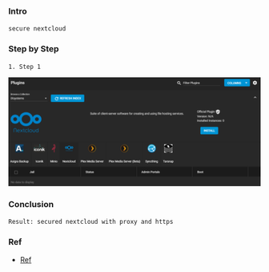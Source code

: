 
### Intro
    secure nextcloud

### Step by Step
    1. Step 1
   <p align="center"><img src="https://github.com/hieunt84/play-truenas/blob/master/images/install-plugin-nextcloud.PNG" /></p>

### Conclusion
    Result: secured nextcloud with proxy and https

### Ref
   - [Ref](https://www.youtube.com/watch?v=hxSAGY5zRwQ)
